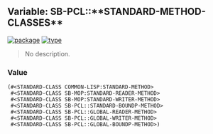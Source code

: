## Variable: SB-PCL::\*\*STANDARD-METHOD-CLASSES\*\*
[![package](https://img.shields.io/badge/Package-SB--PCL-5f9ea0.svg?style=social&colorA=999999)](../) [![type](https://img.shields.io/badge/Type-Variable-5f9ea0.svg?style=social&colorA=999999)](../#variable) 

> No description.

### Value
```
(#<STANDARD-CLASS COMMON-LISP:STANDARD-METHOD>
 #<STANDARD-CLASS SB-MOP:STANDARD-READER-METHOD>
 #<STANDARD-CLASS SB-MOP:STANDARD-WRITER-METHOD>
 #<STANDARD-CLASS SB-PCL::STANDARD-BOUNDP-METHOD>
 #<STANDARD-CLASS SB-PCL::GLOBAL-READER-METHOD>
 #<STANDARD-CLASS SB-PCL::GLOBAL-WRITER-METHOD>
 #<STANDARD-CLASS SB-PCL::GLOBAL-BOUNDP-METHOD>)
```
